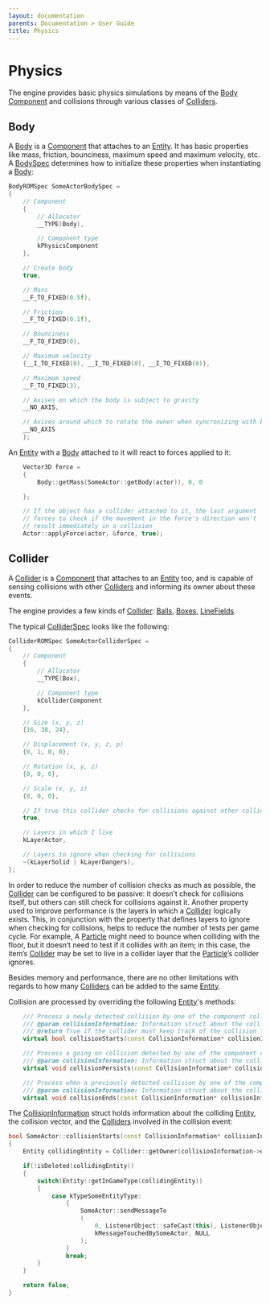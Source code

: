 ```yaml
---
layout: documentation
parents: Documentation > User Guide
title: Physics
---
```


# Physics

The engine provides basic physics simulations by means of the [Body](/documentation/api/class-body/) [Component](/documentation/api/class-component/) and collisions through various classes of [Colliders](/documentation/api/class-collider/).

## Body

A [Body](/documentation/api/class-body/) is a [Component](/documentation/api/class-component/) that attaches to an [Entity](/documentation/api/class-entity/). It has basic properties like mass, friction, bounciness, maximum speed and maximum velocity, etc. A [BodySpec](/documentation/api/struct-body-spec/) determines how to initialize these properties when instantiating a [Body](/documentation/api/class-body/):

```cpp
BodyROMSpec SomeActorBodySpec =
{
    // Component
    {
        // Allocator
        __TYPE(Body),

        // Component type
        kPhysicsComponent
    },

    // Create body
    true,

    // Mass
    __F_TO_FIXED(0.5f),

    // Friction
    __F_TO_FIXED(0.1f),

    // Bounciness
    __F_TO_FIXED(0),

    // Maximum velocity
    {__I_TO_FIXED(0), __I_TO_FIXED(0), __I_TO_FIXED(0)},

    // Maximum speed
    __F_TO_FIXED(3),

    // Axises on which the body is subject to gravity
    __NO_AXIS,

    // Axises around which to rotate the owner when syncronizing with body
    __NO_AXIS
    };
```

An [Entity](/documentation/api/class-entity/) with a [Body](/documentation/api/class-body/) attached to it will react to forces applied to it:

```cpp
    Vector3D force =
    {
        Body::getMass(SomeActor::getBody(actor)), 0, 0

    };

    // If the object has a collider attached to it, the last argument
    // forces to check if the movement in the force's direction won't
    // result immediately in a collision
    Actor::applyForce(actor, &force, true);
```

## Collider

A [Collider](/documentation/api/class-collider/) is a [Component](/documentation/api/class-component/) that attaches to an [Entity](/documentation/api/class-entity/) too, and is capable of sensing collisions with other [Colliders](/documentation/api/class-collider/) and informing its owner about these events.

The engine provides a few kinds of [Collider](/documentation/api/class-collider/): [Balls](/documentation/api/class-ball/), [Boxes](/documentation/api/class-box/), [LineFields](/documentation/api/class-linefield/).

The typical [ColliderSpec](/documentation/api/class-collider-spec/) looks like the following:

```cpp
ColliderROMSpec SomeActorColliderSpec =
{
    // Component
    {
        // Allocator
        __TYPE(Box),

        // Component type
        kColliderComponent
    },

    // Size (x, y, z)
    {16, 38, 24},

    // Displacement (x, y, z, p)
    {0, 1, 0, 0},

    // Rotation (x, y, z)
    {0, 0, 0},

    // Scale (x, y, z)
    {0, 0, 0},

    // If true this collider checks for collisions against other colliders
    true,

    // Layers in which I live
    kLayerActor,

    // Layers to ignore when checking for collisions
    ~(kLayerSolid | kLayerDangers),
};
```

In order to reduce the number of collision checks as much as possible, the [Collider](/documentation/api/class-collider/) can be configured to be passive: it doesn’t check for collisions itself, but others can still check for collisions against it. Another property used to improve performance is the layers in which a [Collider](/documentation/api/class-collider/) logically exists. This, in conjunction with the property that defines layers to ignore when checking for collisions, helps to reduce the number of tests per game cycle. For example, A [Particle](/documentation/api/class-particle/) might need to bounce when colliding with the floor, but it doesn’t need to test if it collides with an item; in this case, the item’s [Collider](/documentation/api/class-collider/) may be set to live in a collider layer that the [Particle](/documentation/api/class-particle/)’s collider ignores.

Besides memory and performance, there are no other limitations with regards to how many [Colliders](/documentation/api/class-collider/) can be added to the same [Entity](/documentation/api/class-entity/).

Collision are processed by overriding the following [Entity](/documentation/api/class-entity/)'s methods:

```cpp
    /// Process a newly detected collision by one of the component colliders.
    /// @param collisionInformation: Information struct about the collision to resolve
    /// @return True if the collider must keep track of the collision to detect if it persists and when it ends; false otherwise
    virtual bool collisionStarts(const CollisionInformation* collisionInformation);

    /// Process a going on collision detected by one of the component colliders.
    /// @param collisionInformation: Information struct about the collision to resolve
    virtual void collisionPersists(const CollisionInformation* collisionInformation);

    /// Process when a previously detected collision by one of the component colliders stops.
    /// @param collisionInformation: Information struct about the collision to resolve
    virtual void collisionEnds(const CollisionInformation* collisionInformation);
```

The [CollisionInformation](/documentation/api/struct-collision-information/) struct holds information about the colliding [Entity](/documentation/api/class-entity/), the collision vector, and the [Colliders](/documentation/api/class-collider/) involved in the collision event:

```cpp
bool SomeActor::collisionStarts(const CollisionInformation* collisionInformation __attribute__ ((unused)))
{
    Entity collidingEntity = Collider::getOwner(collisionInformation->otherCollider);

    if(!isDeleted(collidingEntity))
    {
        switch(Entity::getInGameType(collidingEntity))
        {
            case kTypeSomeEntityType:
                {
                    SomeActor::sendMessageTo
                    (
                        0, ListenerObject::safeCast(this), ListenerObject::safeCast(collidingEntity),
                        kMessageTouchedBySomeActor, NULL
                    );
                }
                break;
        }
    }

    return false;
}
```
